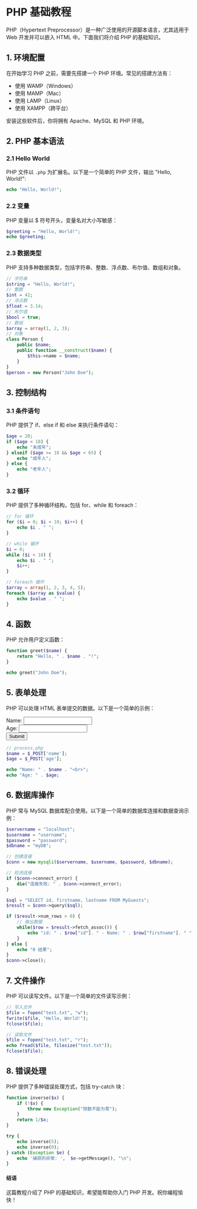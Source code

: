 # PHP 基础教程

PHP（Hypertext Preprocessor）是一种广泛使用的开源脚本语言，尤其适用于 Web 开发并可以嵌入 HTML 中。下面我们将介绍 PHP 的基础知识。

## 1. 环境配置

在开始学习 PHP 之前，需要先搭建一个 PHP 环境。常见的搭建方法有：
- 使用 WAMP（Windows）
- 使用 MAMP（Mac）
- 使用 LAMP（Linux）
- 使用 XAMPP（跨平台）

安装这些软件后，你将拥有 Apache、MySQL 和 PHP 环境。

## 2. PHP 基本语法

### 2.1 Hello World
PHP 文件以 `.php` 为扩展名。以下是一个简单的 PHP 文件，输出 "Hello, World!":

```php
echo "Hello, World!";
```

### 2.2 变量

PHP 变量以 $ 符号开头，变量名对大小写敏感：

```php
$greeting = "Hello, World!";
echo $greeting;
```

### 2.3 数据类型

PHP 支持多种数据类型，包括字符串、整数、浮点数、布尔值、数组和对象。

```php
// 字符串
$string = "Hello, World!";
// 整数
$int = 42;
// 浮点数
$float = 3.14;
// 布尔值
$bool = true;
// 数组
$array = array(1, 2, 3);
// 对象
class Person {
    public $name;
    public function __construct($name) {
        $this->name = $name;
    }
}
$person = new Person("John Doe");
```

## 3. 控制结构

### 3.1 条件语句

PHP 提供了 if、else if 和 else 来执行条件语句：

```php
$age = 20;
if ($age < 18) {
    echo "未成年";
} elseif ($age >= 18 && $age < 65) {
    echo "成年人";
} else {
    echo "老年人";
}
```

### 3.2 循环

PHP 提供了多种循环结构，包括 for、while 和 foreach：

```php
// for 循环
for ($i = 0; $i < 10; $i++) {
    echo $i . " ";
}

// while 循环
$i = 0;
while ($i < 10) {
    echo $i . " ";
    $i++;
}

// foreach 循环
$array = array(1, 2, 3, 4, 5);
foreach ($array as $value) {
    echo $value . " ";
}
```

## 4. 函数

PHP 允许用户定义函数：

```php
function greet($name) {
    return "Hello, " . $name . "!";
}

echo greet("John Doe");
```

## 5. 表单处理

PHP 可以处理 HTML 表单提交的数据。以下是一个简单的示例：

<!-- form.html -->
<!DOCTYPE html>
<html>
<body>

<form action="process.php" method="post">
  Name: <input type="text" name="name"><br>
  Age: <input type="text" name="age"><br>
  <input type="submit">
</form>

</body>
</html>

```php
// process.php
$name = $_POST['name'];
$age = $_POST['age'];

echo "Name: " . $name . "<br>";
echo "Age: " . $age;
```

## 6. 数据库操作

PHP 常与 MySQL 数据库配合使用。以下是一个简单的数据库连接和数据查询示例：

```php
$servername = "localhost";
$username = "username";
$password = "password";
$dbname = "myDB";

// 创建连接
$conn = new mysqli($servername, $username, $password, $dbname);

// 检测连接
if ($conn->connect_error) {
    die("连接失败: " . $conn->connect_error);
}

$sql = "SELECT id, firstname, lastname FROM MyGuests";
$result = $conn->query($sql);

if ($result->num_rows > 0) {
    // 输出数据
    while($row = $result->fetch_assoc()) {
        echo "id: " . $row["id"]. " - Name: " . $row["firstname"]. " " . $row["lastname"]. "<br>";
    }
} else {
    echo "0 结果";
}
$conn->close();
```

## 7. 文件操作

PHP 可以读写文件。以下是一个简单的文件读写示例：

```php
// 写入文件
$file = fopen("test.txt", "w");
fwrite($file, "Hello, World!");
fclose($file);

// 读取文件
$file = fopen("test.txt", "r");
echo fread($file, filesize("test.txt"));
fclose($file);
```

## 8. 错误处理

PHP 提供了多种错误处理方式，包括 try-catch 块：

```php
function inverse($x) {
    if (!$x) {
        throw new Exception("除数不能为零");
    }
    return 1/$x;
}

try {
    echo inverse(5);
    echo inverse(0);
} catch (Exception $e) {
    echo '捕获的异常: ',  $e->getMessage(), "\n";
}
```

#### 结语

这篇教程介绍了 PHP 的基础知识，希望能帮助你入门 PHP 开发。祝你编程愉快！